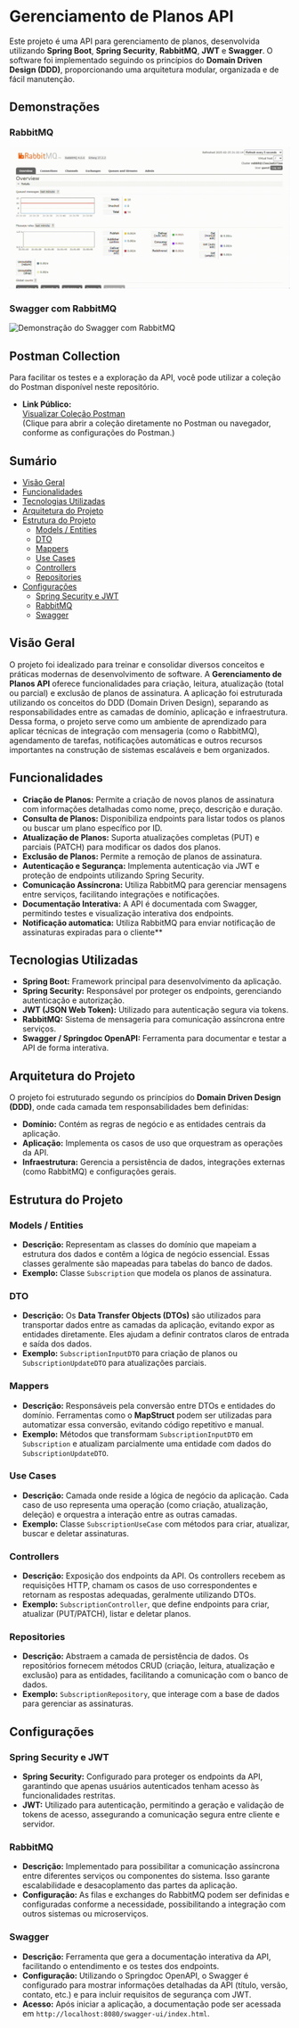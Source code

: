 # Gerenciamento de Planos API

Este projeto é uma API para gerenciamento de planos, desenvolvida utilizando **Spring Boot**, **Spring Security**, **RabbitMQ**, **JWT** e **Swagger**. O software foi implementado seguindo os princípios do **Domain Driven Design (DDD)**, proporcionando uma arquitetura modular, organizada e de fácil manutenção.

## Demonstrações

### RabbitMQ

![Demonstração do RabbitMQ](docs/rabbitmq-GdP.gif)

### Swagger com RabbitMQ

![Demonstração do Swagger com RabbitMQ](docs/demostracao-gdp.gif)

## Postman Collection

Para facilitar os testes e a exploração da API, você pode utilizar a coleção do Postman disponível neste repositório.

- **Link Público:**  
  [Visualizar Coleção Postman](https://documenter.getpostman.com/view/29574069/2sAYdeNCdi)  
  (Clique para abrir a coleção diretamente no Postman ou navegador, conforme as configurações do Postman.)


## Sumário

- [Visão Geral](#visão-geral)
- [Funcionalidades](#funcionalidades)
- [Tecnologias Utilizadas](#tecnologias-utilizadas)
- [Arquitetura do Projeto](#arquitetura-do-projeto)
- [Estrutura do Projeto](#estrutura-do-projeto)
    - [Models / Entities](#models--entities)
    - [DTO](#dto)
    - [Mappers](#mappers)
    - [Use Cases](#use-cases)
    - [Controllers](#controllers)
    - [Repositories](#repositories)
- [Configurações](#configurações)
    - [Spring Security e JWT](#spring-security-e-jwt)
    - [RabbitMQ](#rabbitmq)
    - [Swagger](#swagger)

## Visão Geral

O projeto foi idealizado para treinar e consolidar diversos conceitos e práticas modernas de desenvolvimento de software. A **Gerenciamento de Planos API** oferece funcionalidades para criação, leitura, atualização (total ou parcial) e exclusão de planos de assinatura. A aplicação foi estruturada utilizando os conceitos do DDD (Domain Driven Design), separando as responsabilidades entre as camadas de domínio, aplicação e infraestrutura. Dessa forma, o projeto serve como um ambiente de aprendizado para aplicar técnicas de integração com mensageria (como o RabbitMQ), agendamento de tarefas, notificações automáticas e outros recursos importantes na construção de sistemas escaláveis e bem organizados.

## Funcionalidades

- **Criação de Planos:** Permite a criação de novos planos de assinatura com informações detalhadas como nome, preço, descrição e duração.
- **Consulta de Planos:** Disponibiliza endpoints para listar todos os planos ou buscar um plano específico por ID.
- **Atualização de Planos:** Suporta atualizações completas (PUT) e parciais (PATCH) para modificar os dados dos planos.
- **Exclusão de Planos:** Permite a remoção de planos de assinatura.
- **Autenticação e Segurança:** Implementa autenticação via JWT e proteção de endpoints utilizando Spring Security.
- **Comunicação Assíncrona:** Utiliza RabbitMQ para gerenciar mensagens entre serviços, facilitando integrações e notificações.
- **Documentação Interativa:** A API é documentada com Swagger, permitindo testes e visualização interativa dos endpoints.
- **Notificação automatica:** Utiliza RabbitMQ para enviar notificação de assinaturas expiradas para o cliente**

## Tecnologias Utilizadas

- **Spring Boot:** Framework principal para desenvolvimento da aplicação.
- **Spring Security:** Responsável por proteger os endpoints, gerenciando autenticação e autorização.
- **JWT (JSON Web Token):** Utilizado para autenticação segura via tokens.
- **RabbitMQ:** Sistema de mensageria para comunicação assíncrona entre serviços.
- **Swagger / Springdoc OpenAPI:** Ferramenta para documentar e testar a API de forma interativa.

## Arquitetura do Projeto

O projeto foi estruturado segundo os princípios do **Domain Driven Design (DDD)**, onde cada camada tem responsabilidades bem definidas:

- **Domínio:** Contém as regras de negócio e as entidades centrais da aplicação.
- **Aplicação:** Implementa os casos de uso que orquestram as operações da API.
- **Infraestrutura:** Gerencia a persistência de dados, integrações externas (como RabbitMQ) e configurações gerais.

## Estrutura do Projeto

### Models / Entities

- **Descrição:** Representam as classes do domínio que mapeiam a estrutura dos dados e contêm a lógica de negócio essencial. Essas classes geralmente são mapeadas para tabelas do banco de dados.
- **Exemplo:** Classe `Subscription` que modela os planos de assinatura.

### DTO

- **Descrição:** Os **Data Transfer Objects (DTOs)** são utilizados para transportar dados entre as camadas da aplicação, evitando expor as entidades diretamente. Eles ajudam a definir contratos claros de entrada e saída dos dados.
- **Exemplo:** `SubscriptionInputDTO` para criação de planos ou `SubscriptionUpdateDTO` para atualizações parciais.

### Mappers

- **Descrição:** Responsáveis pela conversão entre DTOs e entidades do domínio. Ferramentas como o **MapStruct** podem ser utilizadas para automatizar essa conversão, evitando código repetitivo e manual.
- **Exemplo:** Métodos que transformam `SubscriptionInputDTO` em `Subscription` e atualizam parcialmente uma entidade com dados do `SubscriptionUpdateDTO`.

### Use Cases

- **Descrição:** Camada onde reside a lógica de negócio da aplicação. Cada caso de uso representa uma operação (como criação, atualização, deleção) e orquestra a interação entre as outras camadas.
- **Exemplo:** Classe `SubscriptionUseCase` com métodos para criar, atualizar, buscar e deletar assinaturas.

### Controllers

- **Descrição:** Exposição dos endpoints da API. Os controllers recebem as requisições HTTP, chamam os casos de uso correspondentes e retornam as respostas adequadas, geralmente utilizando DTOs.
- **Exemplo:** `SubscriptionController`, que define endpoints para criar, atualizar (PUT/PATCH), listar e deletar planos.

### Repositories

- **Descrição:** Abstraem a camada de persistência de dados. Os repositórios fornecem métodos CRUD (criação, leitura, atualização e exclusão) para as entidades, facilitando a comunicação com o banco de dados.
- **Exemplo:** `SubscriptionRepository`, que interage com a base de dados para gerenciar as assinaturas.

## Configurações

### Spring Security e JWT

- **Spring Security:** Configurado para proteger os endpoints da API, garantindo que apenas usuários autenticados tenham acesso às funcionalidades restritas.
- **JWT:** Utilizado para autenticação, permitindo a geração e validação de tokens de acesso, assegurando a comunicação segura entre cliente e servidor.

### RabbitMQ

- **Descrição:** Implementado para possibilitar a comunicação assíncrona entre diferentes serviços ou componentes do sistema. Isso garante escalabilidade e desacoplamento das partes da aplicação.
- **Configuração:** As filas e exchanges do RabbitMQ podem ser definidas e configuradas conforme a necessidade, possibilitando a integração com outros sistemas ou microserviços.

### Swagger

- **Descrição:** Ferramenta que gera a documentação interativa da API, facilitando o entendimento e os testes dos endpoints.
- **Configuração:** Utilizando o Springdoc OpenAPI, o Swagger é configurado para mostrar informações detalhadas da API (título, versão, contato, etc.) e para incluir requisitos de segurança com JWT.
- **Acesso:** Após iniciar a aplicação, a documentação pode ser acessada em `http://localhost:8080/swagger-ui/index.html`.


